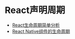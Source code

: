 # React声明周期

- [React生命周期简单分析](https://imweb.io/topic/5b14d5ded4c96b9b1b4c4eaa)
- [React Native组件的生命周期](https://www.jianshu.com/p/3aa2a992a197)